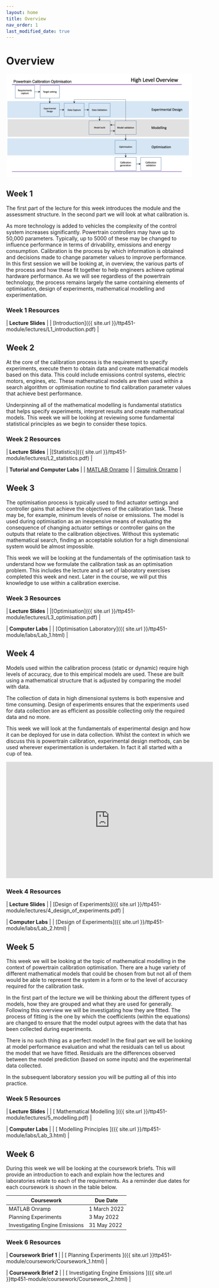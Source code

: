 ```yaml
---
layout: home
title: Overview
nav_order: 1
last_modified_date: true
---
```


# Overview

![image](process_overview.png)

## Week 1

The first part of the lecture for this week introduces the module and the assessment structure. In the second part we will look at what calibration is.

As more technology is added to vehicles the complexity of the control system increases significantly. Powertrain controllers may have up to 50,000 parameters. Typically, up to 5000 of these may be changed to influence performance in terms of drivability, emissions and energy consumption. Calibration is the process by which information is obtained and decisions made to change parameter values to improve performance.  In this first session we will be looking at, in overview, the various parts of the process and how these fit together to help engineers achieve optimal hardware performance. As we will see regardless of the powertrain technology, the process remains largely the same containing elements of optimisation, design of experiments, mathematical modelling and experimentation.

### Week 1 Resources

| **Lecture Slides**  |
| [Introduction]({{ site.url }}/ttp451-module/lectures/L1_introduction.pdf) |

## Week 2

At the core of the calibration process is the requirement to specify experiments, execute them to obtain data and create mathematical models based on this data. This could include emissions control systems, electric motors, engines, etc. These mathematical models are then used within a search algorithm or optimisation routine to find calibration parameter values that achieve best performance.

Underpinning all of the mathematical modelling is fundamental statistics that helps specify experiments, interpret results and create mathematical models. This week we will be looking at reviewing some fundamental statistical principles as we begin to consider these topics.

### Week 2 Resources

| **Lecture Slides**  |
|[Statistics]({{ site.url }}/ttp451-module/lectures/L2_statistics.pdf) |

| **Tutorial and Computer Labs** |
| [MATLAB Onramp](https://uk.mathworks.com/learn/tutorials/matlab-onramp.html) |
| [Simulink Onramp](https://uk.mathworks.com/learn/tutorials/simulink-onramp.html) |

## Week 3

The optimisation process is typically used to find actuator settings and controller gains that achieve the objectives of the calibration task. These may be, for example, minimum levels of noise or emissions. The model is used during optimisation as an inexpensive means of evaluating the consequence of changing actuator settings or controller gains on the outputs that relate to the calibration objectives. Without this systematic mathematical search, finding an acceptable solution for a high dimensional system would be almost impossible.

This week we will be looking at the fundamentals of the optimisation task to understand how we formulate the calibration task as an optimisation problem. This includes the lecture and a set of laboratory exercises completed this week and next. Later in the course, we will put this knowledge to use within a calibration exercise.

### Week 3 Resources

| **Lecture Slides**  |
|[Optimisation]({{ site.url }}/ttp451-module/lectures/L3_optimisation.pdf) |

| **Computer Labs** |
| [Optimisation Laboratory]({{ site.url }}/ttp451-module/labs/Lab_1.html) |

## Week 4

Models used within the calibration process (static or dynamic) require high levels of accuracy, due to this empirical models are used. These are built using a mathematical structure that is adjusted by comparing the model with data.

The collection of data in high dimensional systems is both expensive and time consuming.  Design of experiments ensures that the experiments used for data collection are as efficient as possible collecting only the required data and no more.  

This week we will look at the fundamentals of experimental design and how it can be deployed for use in data collection. Whilst the context in which we discuss this is powertrain calibration, experimental design methods, can be used wherever experimentation is undertaken.  In fact it all started with a cup of tea.

<iframe width="560" height="315" src="https://www.youtube.com/embed/lgs7d5saFFc" title="YouTube video player" frameborder="0" allow="accelerometer; autoplay; clipboard-write; encrypted-media; gyroscope; picture-in-picture" allowfullscreen></iframe>

### Week 4 Resources

| **Lecture Slides**  |
| [Design of Experiments]({{ site.url }}/ttp451-module/lectures/4_design_of_experiments.pdf) |

| **Computer Labs** |
| [Design of Experiments]({{ site.url }}/ttp451-module/labs/Lab_2.html) |

## Week 5

This week we will be looking at the topic of mathematical modelling in the context of powertrain calibration optimisation.  There are a huge variety of different mathematical models that could be chosen from but not all of them would be able to represent the system in a form or to the level of accuracy required for the calibration task.  

In the first part of the lecture we will be thinking about the different types of models, how they are grouped and what they are used for generally. Following this overview we will be investigating how they are fitted.  The process of fitting is the one by which the coefficients (within the equations) are changed to ensure that the model output agrees with the data that has been collected during experiments.

There is no such thing as a perfect model! In the final part we will be looking at model performance evaluation and what the residuals can tell us about the model that we have fitted.  Residuals are the differences observed between the model prediction (based on some inputs) and the experimental data collected.

In the subsequent laboratory session you will be putting all of this into practice.

### Week 5 Resources

| **Lecture Slides**  |
| [ Mathematical Modelling ]({{ site.url }}/ttp451-module/lectures/5_modelling.pdf) |

| **Computer Labs** |
| [ Modelling Principles ]({{ site.url }}/ttp451-module/labs/Lab_3.html) |

## Week 6

During this week we will be looking at the coursework briefs.  This will provide an introduction to each and explain how the lectures and laboratories relate to each of the requirements.  As a reminder due dates for each coursework is shown in the table below.

| Coursework | Due Date |
|---|---|
| MATLAB Onramp | 1 March 2022 |
| Planning Experiments | 3 May 2022 |
| Investigating Engine Emissions | 31 May 2022 |

### Week 6 Resources

| **Coursework Brief 1**  |
| [ Planning Experiments ]({{ site.url }}ttp451-module/coursework/Coursework_1.html) |

| **Coursework Brief 2** |
| [ Investigating Engine Emissions ]({{ site.url }}ttp451-module/coursework/Coursework_2.html) |
